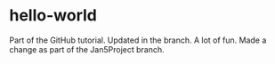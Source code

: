 # hello-world
Part of the GitHub tutorial.
Updated in the branch.
A lot of fun.
Made a change as part of the Jan5Project branch.
